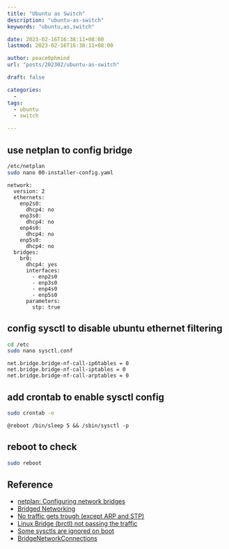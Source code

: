 ```yaml
---
title: "Ubuntu as Switch"
description: "ubuntu-as-switch"
keywords: "ubuntu,as,switch"

date: 2023-02-16T16:38:11+08:00
lastmod: 2023-02-16T16:38:11+08:00

author: peace0phmind
url: "posts/202302/ubuntu-as-switch"

draft: false

categories:
  -
tags:
  - ubuntu
  - switch

---
```


## use netplan to config bridge
```bash
/etc/netplan
sudo nano 00-installer-config.yaml
```

```text
network:
  version: 2
  ethernets:
    enp2s0:
      dhcp4: no
    enp3s0:
      dhcp4: no
    enp4s0:
      dhcp4: no
    enp5s0:
      dhcp4: no
  bridges:
    br0:
      dhcp4: yes
      interfaces:
        - enp2s0
        - enp3s0
        - enp4s0
        - enp5s0
      parameters:
        stp: true
```

## config sysctl to disable ubuntu ethernet filtering
```bash
cd /etc
sudo nano sysctl.conf
```

```text
net.bridge.bridge-nf-call-ip6tables = 0
net.bridge.bridge-nf-call-iptables = 0
net.bridge.bridge-nf-call-arptables = 0
```

## add crontab to enable sysctl config
```bash
sudo crontab -e
```

```text
@reboot /bin/sleep 5 && /sbin/sysctl -p
```

## reboot to check
```bash
sudo reboot
```

## Reference
- [netplan: Configuring network bridges](https://netplan.io/examples#configuring-network-bridges)
- [Bridged Networking](https://wiki.libvirt.org/page/Networking#Bridged_networking_(aka_"shared_physical_device"))
- [No traffic gets trough (except ARP and STP)](https://wiki.linuxfoundation.org/networking/bridge#no_traffic_gets_trough_except_arp_and_stp)
- [Linux Bridge (brctl) not passing the traffic](https://unix.stackexchange.com/questions/544766/linux-bridge-brctl-not-passing-the-traffic)
- [Some sysctls are ignored on boot](https://bugs.launchpad.net/ubuntu/+source/procps/+bug/50093)
- [BridgeNetworkConnections](https://wiki.debian.org/BridgeNetworkConnections)
